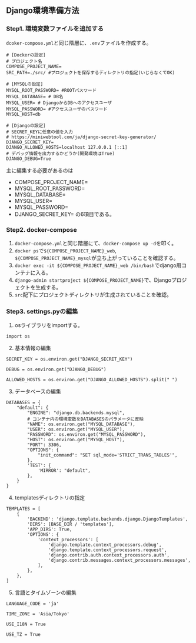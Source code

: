 ## Django環境準備方法
### Step1. 環境変数ファイルを追加する
`dcoker-compose.yml`と同じ階層に、`.env`ファイルを作成する。
```
# [Dockerの設定]
# プロジェクト名
COMPOSE_PROJECT_NAME=
SRC_PATH=./src/ #プロジェクトを保存するディレクトリの指定(いじらなくてOK)

# [MYSQLの設定]
MYSQL_ROOT_PASSWORD= #ROOTパスワード
MYSQL_DATABASE= # DB名
MYSQL_USER= # DjangoからDBへのアクセスユーザ
MYSQL_PASSWORD= #アクセスユーザのパスワード
MYSQL_HOST=db

# [Djangoの設定]
# SECRET_KEYに任意の値を入力
# https://miniwebtool.com/ja/django-secret-key-generator/
DJANGO_SECRET_KEY=
DJANGO_ALLOWED_HOSTS=localhost 127.0.0.1 [::1]
# デバッグ情報を出力するかどうか(開発環境はTrue)
DJANGO_DEBUG=True

```

主に編集する必要があるのは
- COMPOSE_PROJECT_NAME=
- MYSQL_ROOT_PASSWORD=
- MYSQL_DATABASE=
- MYSQL_USER=
- MYSQL_PASSWORD=
- DJANGO_SECRET_KEY=
の6項目である。

### Step2. docker-compose
1. `docker-compose.yml`と同じ階層にて、`docker-compose up -d`を叩く。
2. `docker ps`で`${COMPOSE_PROJECT_NAME}_web`, `${COMPOSE_PROJECT_NAME}_mysql`が立ち上がっていることを確認する。
3. `docker exec -it ${COMPOSE_PROJECT_NAME}_web /bin/bash`でdjango用コンテナに入る。
4. `django-admin startproject ${COMPOSE_PROJECT_NAME}`で、Djangoプロジェクトを生成する。
5. `src`配下にプロジェクトディレクトリが生成されていることを確認。

### Step3. settings.pyの編集
1. osライブラリをimportする。
```
import os
```

2. 基本情報の編集
```
SECRET_KEY = os.environ.get("DJANGO_SECRET_KEY")

DEBUG = os.environ.get("DJANGO_DEBUG")

ALLOWED_HOSTS = os.environ.get("DJANGO_ALLOWED_HOSTS").split(" ")
```

3. データベースの編集
```
DATABASES = {
    "default": {
        "ENGINE": "django.db.backends.mysql",
        # コンテナ内の環境変数をDATABASESのパラメータに反映
        "NAME": os.environ.get("MYSQL_DATABASE"),
        "USER": os.environ.get("MYSQL_USER"),
        "PASSWORD": os.environ.get("MYSQL_PASSWORD"),
        "HOST": os.environ.get("MYSQL_HOST"),
        "PORT": 3306,
        "OPTIONS": {
            "init_command": "SET sql_mode='STRICT_TRANS_TABLES'",
        },
        'TEST': {
            'MIRROR': "default",
        },
    }
}
```

4. templatesディレクトリの指定
```
TEMPLATES = [
    {
        'BACKEND': 'django.template.backends.django.DjangoTemplates',
        'DIRS': [BASE_DIR / 'templates'], 
        'APP_DIRS': True,
        'OPTIONS': {
            'context_processors': [
                'django.template.context_processors.debug',
                'django.template.context_processors.request',
                'django.contrib.auth.context_processors.auth',
                'django.contrib.messages.context_processors.messages',
            ],
        },
    },
]
```

5. 言語とタイムゾーンの編集
```
LANGUAGE_CODE = 'ja'

TIME_ZONE = 'Asia/Tokyo'

USE_I18N = True

USE_TZ = True
```

